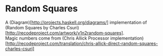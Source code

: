 # Random Squares
A (Diagram)[http://projects.haskell.org/diagrams/] implementation of (Random Squares by Charles Csuri)[http://recodeproject.com/artwork/v1n2random-squares].           
Magic numbers come from (Chris Allick Processor implementation)[http://recodeproject.com/translation/chris-allick-direct-random-squares-charles-csuri]
